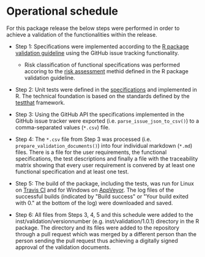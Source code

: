 # Operational schedule

For this package release the below steps were performed in order to achieve a validation of the functionalities
within the release.

- Step 1: Specifications were implemented according to the [R package validation guideline](https://github.com/PatrickRWright/R_package_validation/blob/master/README.md#specification) using the GitHub issue tracking functionality.
  - Risk classification of functional specifications was performed accoring to the [risk assessment](https://github.com/PatrickRWright/R_package_validation/blob/master/README.md#risk-assessment) methid defined in the R package validation guideline.

- Step 2: Unit tests were defined in the [specifications](https://github.com/PatrickRWright/R_package_validation/blob/master/README.md#specification) and implemented in R. The technical foundation is based on the standards defined by the [testthat](https://cloud.r-project.org/web/packages/testthat/index.html) framework.

- Step 3: Using the GitHub API the specifications implemented in the GitHub issue tracker were exported (i.e. `parse_issue_json_to_csv()`) to a comma-separated values (`*.csv`) file.

- Step 4: The `*.csv` file from Step 3 was processed (i.e. `prepare_validation_documents()`) into four individual markdown (`*.md`) files. There is a file for the user requirements, the functional specifications, the test descriptions and finally a file with the traceability matrix showing that every user requirement is convered by at least one functional specification and at least one test.

- Step 5: The build of the package, including the tests, was run for Linux on [Travis CI](https://travis-ci.com/) and for Windows on [AppVeyor](https://ci.appveyor.com/). The log files of the successful builds (indicated by "Build success" or "Your build exited with 0." at the bottom of the log) were downloaded and saved.

- Step 6: All files from Steps 3, 4, 5 and this schedule were added to the inst/validation/versionnumber (e.g. inst/validation/1.0.1) directory in the R package. The directory and its files were added to the repository through a pull request which was merged by a different person than the person sending the pull request thus achieving a digitally signed approval of the validation documents.
